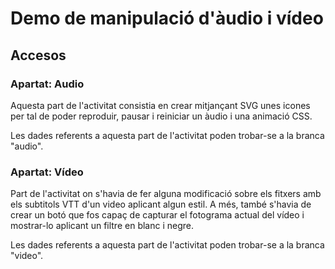 # Demo de manipulació d'àudio i vídeo

## Accesos
### Apartat: Audio
Aquesta part de l'activitat consistia en crear mitjançant SVG unes icones per tal de poder reproduir, pausar i reiniciar un àudio i una animació CSS.

Les dades referents a aquesta part de l'activitat poden trobar-se a la branca "audio".

### Apartat: Vídeo
Part de l'activitat on s'havia de fer alguna modificació sobre els fitxers amb els subtitols VTT d'un video aplicant algun estil.
A més, també s'havia de crear un botó que fos capaç de capturar el fotograma actual del vídeo i mostrar-lo aplicant un filtre en blanc i negre.

Les dades referents a aquesta part de l'activitat poden trobar-se a la branca "video".

